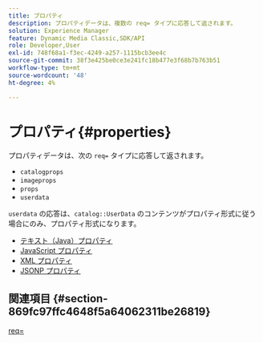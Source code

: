```yaml
---
title: プロパティ
description: プロパティデータは、複数の req= タイプに応答して返されます。
solution: Experience Manager
feature: Dynamic Media Classic,SDK/API
role: Developer,User
exl-id: 748f68a1-f3ec-4249-a257-1115bcb3ee4c
source-git-commit: 38f3e425be0ce3e241fc18b477e3f68b7b763b51
workflow-type: tm+mt
source-wordcount: '48'
ht-degree: 4%

---
```


# プロパティ{#properties}

プロパティデータは、次の `req=` タイプに応答して返されます。

* `catalogprops`
* `imageprops`
* `props`
* `userdata`

`userdata` の応答は、`catalog::UserData` のコンテンツがプロパティ形式に従う場合にのみ、プロパティ形式になります。

* [テキスト（Java）プロパティ](r-text-java-properties.md)
* [JavaScript プロパティ](r-javascript-properties.md)
* [XML プロパティ](r-xml-properties.md)
* [JSONP プロパティ](r-json-properties.md)


## 関連項目 {#section-869fc97ffc4648f5a64062311be26819}

[req=](../../../../../../is-api/http-ref/image-serving-api-ref/c-http-protocol-reference/c-command-reference/r-req/r-req.md#reference-907cdb4a97034db7ad94695f25552e76)
